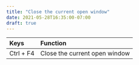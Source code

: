 ```yaml
---
title: "Close the current open window"
date: 2021-05-28T16:35:00-07:00
draft: true
---
```


| Keys                       | Function                                               |
|:---------------------------|:-------------------------------------------------------| 
| Ctrl + F4                  | Close the current open window                          |
